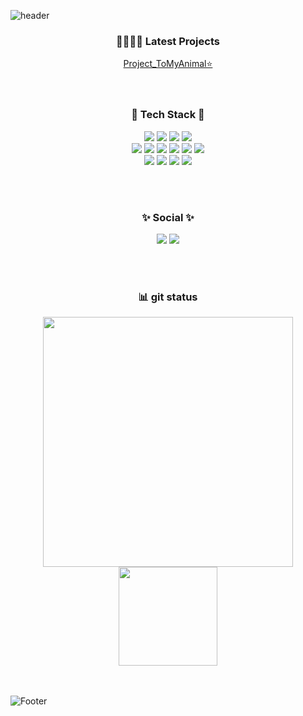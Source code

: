 ![header](https://capsule-render.vercel.app/api?type=slice&color=auto&text=EunhyukKim&height=255&section=header&fontSize=90&fontColor=black&animation=twinkling)

<!-- 출처: https://kimasill.tistory.com/entry/Github-깃허브-프로필-꾸미기 [널디 코드 일기] -->

<!--
### Hi there 👋
**KimEunhyuk/KimEunhyuk** is a ✨ _special_ ✨ repository because its `README.md` (this file) appears on your GitHub profile.

Here are some ideas to get you started:

- 🔭 I’m currently working on ...
- 🌱 I’m currently learning ...
- 👯 I’m looking to collaborate on ...
- 🤔 I’m looking for help with ...
- 💬 Ask me about ...
- 📫 How to reach me: ...
- 😄 Pronouns: ...
- ⚡ Fun fact: ...
-->
<div align="center">
  
<!-- ### 🐣 Kim Eunhyuk 🐤 
  <br/><br/> -->
  
<!-- ### Hi there! <img src="https://raw.githubusercontent.com/MartinHeinz/MartinHeinz/master/wave.gif" width="30px">
#### I'm EunHyuk, Dream of becoming a developer from :kr: Incheon, Republic of Korea 
<br/><br/>-->

<!-- https://velog.io/@seondal/Github-Readme-%EA%BE%B8%EB%AF%B8%EA%B8%B0-%EC%B4%9D%EC%A0%95%EB%A6%AC#%EC%99%84%EC%84%B1 -->

  
<!--  <img align="right" src="https://github-readme-stats.vercel.app/api/top-langs/?username=KimEunhyuk&theme=dracula&exclude_repo=Computer-Science-Engineering&layout=compact&langs_count=10"/> -->


<!-- ### About me -->

<!-- ### Interest -->

### 👨‍👩‍👧‍👦 Latest Projects
[Project_ToMyAnimal⭐](https://github.com/KimEunhyuk/Project_ToMyAnimal)
<br/><br/><br/>



### 💙 Tech Stack 💙
<p>
<img src="https://img.shields.io/badge/Java-007396?style=flat-badge&logo=Java&logoColor=white"/>
<img src="https://img.shields.io/badge/Apache Tomcat-F8DC75?style=flat-badge&logo=Apache Tomcat&logoColor=white"/> 
<img src="https://img.shields.io/badge/HTML5-E34F26?&style=flat-badge&logo=html5&logoColor=white"/>
<img src="https://img.shields.io/badge/CSS3-1572B6?style=flat-badge&logo=css3&logoColor=white" /><br/>
<img src="https://img.shields.io/badge/JavaScript-323330?style=flat-badge&logo=javascript&logoColor=F7DF1E" /> 
<img src="https://img.shields.io/badge/Oracle DB-F80000?style=flat-badge&logo=oracle&logoColor=white"/>
<img src="https://img.shields.io/badge/MySQL-4479A1?style=flat-badge&logo=MySQL&logoColor=white"/>
<img src="https://img.shields.io/badge/Spring-6DB33F?style=flat-badge&logo=Spring&logoColor=white"/>
<img src="https://img.shields.io/badge/React-45b8d8?style=flat-badge&logo=React&logoColor=white"/>
<img src="https://img.shields.io/badge/Python-3766AB?style=flat-badge&logo=Python&logoColor=white"/><br/>
<img src="https://img.shields.io/badge/EclipseIDE-2C2255?style=flat-badge&logo=eclipse&logoColor=white"/>
<img src="https://img.shields.io/badge/VisualStudioCode-007ACC?style=flat-badge&logo=visualstudiocode&logoColor=white"/>
<img src="https://img.shields.io/badge/Node.js-339933?style=flat-badge&logo=Node.js&logoColor=white"/>
<img src="https://img.shields.io/badge/Android-3DDC84?style=flat-badge&logo=Android&logoColor=white"/>
</p>
<br/><br/>
  
  
<h3 align="center"><b>✨ Social ✨</b></h3>
<p align="center">	
<a href="https://www.facebook.com/profile.php?id=100004881432005"> <img src="https://img.shields.io/badge/Facebook-1877F2?style=flat-badge&logo=facebook&logoColor=white"/></a>
<a href="https://www.instagram.com/eunhyukkkkkkkk/"> <img src="https://img.shields.io/badge/Instagram-E4405F?style=flat-badge&logo=instagram&logoColor=white"/></a>
<!-- <img src="https://img.shields.io/badge/Naver-03C75A?style=flat-badge&logo=naver&logoColor=white" alt="bang1676@naver.com"/></a> &nbsp -->
  
<br/><br/>
  

<!-- ### connect with me -->
<p>

</p>



### 📊 git status 

<!-- status bar -->
<!-- <img src="https://github-readme-stats.vercel.app/api?username=KimEunhyuk&layout=compact&show_icons=true&theme=vue&hide_border=true" /> -->
<!-- <img src="https://github-readme-stats.vercel.app/api/top-langs/?username=KimEunhyuk&layout=compact&theme=vue&hide_border=true" /> -->
<!-- <app/api/top-langs/?username=KimEunhyuk&layout=compact&theme=vue&hide_border=true" /> -->

<!-- [![solved.ac tier](http://mazassumnida.wtf/api/generate_badge?boj=KimEunhyuk)](https://solved.ac/KimEunhyuk) -->

<div display="flex">
<img width="400"src="https://github-readme-stats.vercel.app/api?username=KimEunhyuk&theme=vue&show_icons=true"/>
<img height="157.562" src="https://github-readme-stats.vercel.app/api/top-langs/?username=KimEunhyuk&theme=vue&layout=compact"/>
</div>
</div>
<br/><br/>

![Footer](https://capsule-render.vercel.app/api?type=waving&color=auto&height=180&section=footer)
